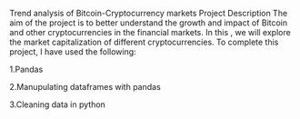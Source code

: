 
Trend analysis of Bitcoin-Cryptocurrency markets
Project Description
The aim of the project is to better understand the growth and impact of Bitcoin and other cryptocurrencies in the financial markets. In this ,
we will explore the market capitalization of different cryptocurrencies.
To complete this project, I have used the following:

1.Pandas

2.Manupulating dataframes with pandas

3.Cleaning data in python
